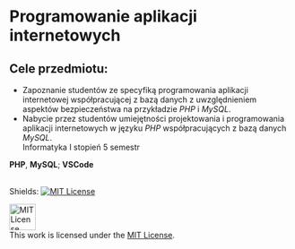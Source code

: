 # Programowanie aplikacji internetowych
## Cele przedmiotu:
- Zapoznanie studentów ze specyfiką programowania aplikacji internetowej współpracującej z bazą danych z uwzględnieniem aspektów bezpieczeństwa na przykładzie _PHP_ i _MySQL_.
- Nabycie przez studentów umiejętności projektowania i programowania aplikacji internetowych w języku _PHP_ współpracujących z bazą danych _MySQL_. </br>
Informatyka Ⅰ stopień 5 semestr </br>

**PHP**, **MySQL**; **VSCode** </br></br>


Shields: [![MIT License][mit-shield]][mit]

[mit]: https://opensource.org/licenses/MIT
[mit-shield]: https://img.shields.io/badge/License-MIT-lightgrey.svg

<a rel="license" href="https://opensource.org/licenses/MIT"><img alt="MIT License" height=47px style="border-width:0" src="https://i0.wp.com/opensource.org/wp-content/uploads/2023/03/cropped-OSI-horizontal-large.png" /></a></br>This work is licensed under the <a rel="license" href="https://opensource.org/licenses/MIT">MIT License</a>.
